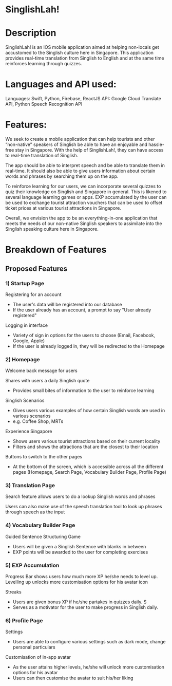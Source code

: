 #  SinglishLah!

# Description
SinglishLah! is an IOS mobile application aimed at helping non-locals get accustomed to the Singlish culture here in Singapore. This application provides real-time translation from Singlish to English and at the same time reinforces learning through quizzes.

# Languages and API used:
Languages: Swift, Python, Firebase, ReactJS 
API: Google Cloud Translate API, Python Speech Recognition API

# Features:
We seek to create a mobile application that can help tourists and other “non-native” speakers of Singlish be able to have an enjoyable and hassle-free stay in Singapore. With the help of SinglishLah!, they can have access to real-time translation of Singlish.

The app should be able to interpret speech and be able to translate them in real-time. It should also be able to give users information about certain words and phrases by searching them up on the app.

To reinforce learning for our users, we can incorporate several quizzes to quiz their knowledge on Singlish and Singapore in general. This is likened to several language learning games or apps. EXP accumulated by the user can be used to exchange tourist attraction vouchers that can be used to offset ticket prices at various tourist attractions in Singapore.

Overall, we envision the app to be an everything-in-one application that meets the needs of our non-native Singlish speakers to assimilate into the Singlish speaking culture here in Singapore.

# Breakdown of Features
## Proposed Features
### 1) Startup Page
Registering for an account
- The user's data will be registered into our database
- If the user already has an account, a prompt to say "User already registered"

Logging in interface
- Variety of sign in options for the users to choose (Email, Facebook, Google, Apple)
- If the user is already logged in, they will be redirected to the Homepage

### 2) Homepage
Welcome back message for users

Shares with users a daily Singlish quote
- Provides small bites of information to the user to reinforce learning

Singlish Scenarios
- Gives users various examples of how certain Singlish words are used in various scenarios
- e.g. Coffee Shop, MRTs 

Experience Singapore
- Shows users various tourist attractions based on their current locality
- Filters and shows the attractions that are the closest to their location

Buttons to switch to the other pages
- At the bottom of the screen, which is accessible across all the different pages (Homepage, Search Page, Vocabulary Builder Page, Profile Page)

### 3) Translation Page
Search feature allows users to do a lookup Singlish words and phrases

Users can also make use of the speech translation tool to look up phrases through speech as the input

### 4) Vocabulary Builder Page
Guided Sentence Structuring Game
- Users will be given a Singlish Sentence with blanks in between
- EXP points will be awarded to the user for completing exercises

### 5) EXP Accumulation
Progress Bar shows users how much more XP he/she needs to level up. Levelling up unlocks more customisation options for his avatar icon

Streaks
- Users are given bonus XP if he/she partakes in quizzes daily. S
- Serves as a motivator for the user to make progress in Singlish daily.


### 6) Profile Page
Settings 
- Users are able to configure various settings such as dark mode, change personal particulars

Customisation of in-app avatar
- As the user attains higher levels, he/she will unlock more customisation options for his avatar
- Users can then customise the avatar to suit his/her liking








